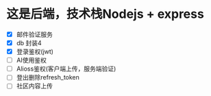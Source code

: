 # 这是后端，技术栈Nodejs + express
- [x] 邮件验证服务
- [x] db 封装4
- [x] 登录鉴权(jwt)
- [ ] AI使用鉴权
- [ ] Alioss鉴权(客户端上传，服务端验证)
- [ ] 登出删除refresh_token
- [ ] 社区内容上传